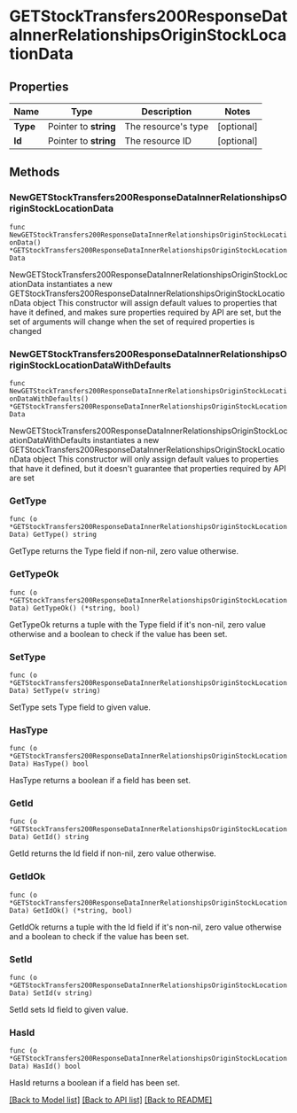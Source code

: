 # GETStockTransfers200ResponseDataInnerRelationshipsOriginStockLocationData

## Properties

Name | Type | Description | Notes
------------ | ------------- | ------------- | -------------
**Type** | Pointer to **string** | The resource&#39;s type | [optional] 
**Id** | Pointer to **string** | The resource ID | [optional] 

## Methods

### NewGETStockTransfers200ResponseDataInnerRelationshipsOriginStockLocationData

`func NewGETStockTransfers200ResponseDataInnerRelationshipsOriginStockLocationData() *GETStockTransfers200ResponseDataInnerRelationshipsOriginStockLocationData`

NewGETStockTransfers200ResponseDataInnerRelationshipsOriginStockLocationData instantiates a new GETStockTransfers200ResponseDataInnerRelationshipsOriginStockLocationData object
This constructor will assign default values to properties that have it defined,
and makes sure properties required by API are set, but the set of arguments
will change when the set of required properties is changed

### NewGETStockTransfers200ResponseDataInnerRelationshipsOriginStockLocationDataWithDefaults

`func NewGETStockTransfers200ResponseDataInnerRelationshipsOriginStockLocationDataWithDefaults() *GETStockTransfers200ResponseDataInnerRelationshipsOriginStockLocationData`

NewGETStockTransfers200ResponseDataInnerRelationshipsOriginStockLocationDataWithDefaults instantiates a new GETStockTransfers200ResponseDataInnerRelationshipsOriginStockLocationData object
This constructor will only assign default values to properties that have it defined,
but it doesn't guarantee that properties required by API are set

### GetType

`func (o *GETStockTransfers200ResponseDataInnerRelationshipsOriginStockLocationData) GetType() string`

GetType returns the Type field if non-nil, zero value otherwise.

### GetTypeOk

`func (o *GETStockTransfers200ResponseDataInnerRelationshipsOriginStockLocationData) GetTypeOk() (*string, bool)`

GetTypeOk returns a tuple with the Type field if it's non-nil, zero value otherwise
and a boolean to check if the value has been set.

### SetType

`func (o *GETStockTransfers200ResponseDataInnerRelationshipsOriginStockLocationData) SetType(v string)`

SetType sets Type field to given value.

### HasType

`func (o *GETStockTransfers200ResponseDataInnerRelationshipsOriginStockLocationData) HasType() bool`

HasType returns a boolean if a field has been set.

### GetId

`func (o *GETStockTransfers200ResponseDataInnerRelationshipsOriginStockLocationData) GetId() string`

GetId returns the Id field if non-nil, zero value otherwise.

### GetIdOk

`func (o *GETStockTransfers200ResponseDataInnerRelationshipsOriginStockLocationData) GetIdOk() (*string, bool)`

GetIdOk returns a tuple with the Id field if it's non-nil, zero value otherwise
and a boolean to check if the value has been set.

### SetId

`func (o *GETStockTransfers200ResponseDataInnerRelationshipsOriginStockLocationData) SetId(v string)`

SetId sets Id field to given value.

### HasId

`func (o *GETStockTransfers200ResponseDataInnerRelationshipsOriginStockLocationData) HasId() bool`

HasId returns a boolean if a field has been set.


[[Back to Model list]](../README.md#documentation-for-models) [[Back to API list]](../README.md#documentation-for-api-endpoints) [[Back to README]](../README.md)


